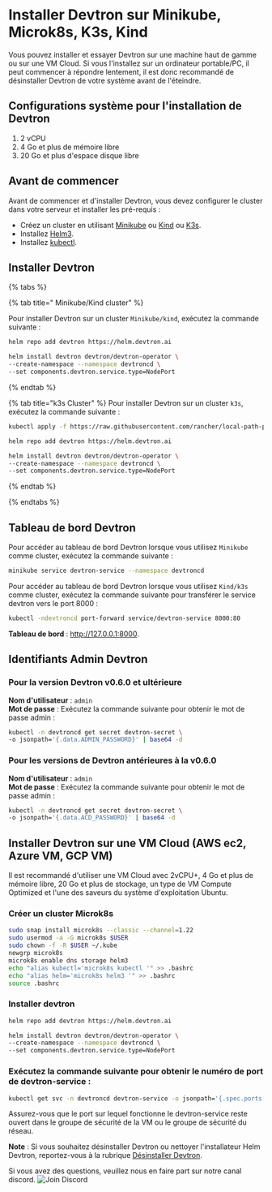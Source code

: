 ﻿# Installer Devtron sur Minikube, Microk8s, K3s, Kind
Vous pouvez installer et essayer Devtron sur une machine haut de gamme ou sur une VM Cloud. Si vous l'installez sur un ordinateur portable/PC, il peut commencer à répondre lentement, il est donc recommandé de désinstaller Devtron de votre système avant de l'éteindre.
## Configurations système pour l'installation de Devtron
1. 2 vCPU
1. 4 Go et plus de mémoire libre
1. 20 Go et plus d'espace disque libre
## Avant de commencer
Avant de commencer et d'installer Devtron, vous devez configurer le cluster dans votre serveur et installer les pré-requis :

* Créez un cluster en utilisant [Minikube](https://minikube.sigs.k8s.io/docs/start/) ou [Kind](https://kind.sigs.k8s.io/docs/user/quick-start/) ou [K3s](https://rancher.com/docs/k3s/latest/en/installation/).
* Installez [Helm3](https://helm.sh/docs/intro/install/).
* Installez [kubectl](https://kubernetes.io/docs/tasks/tools/).
## Installer Devtron
{% tabs %}

{% tab title=" Minikube/Kind cluster" %}

Pour installer Devtron sur un cluster ``Minikube/kind``, exécutez la commande suivante :
~~~ bash
helm repo add devtron https://helm.devtron.ai

helm install devtron devtron/devtron-operator \
--create-namespace --namespace devtroncd \
--set components.devtron.service.type=NodePort 
~~~

{% endtab %}

{% tab title="k3s Cluster" %}
Pour installer Devtron sur un cluster ``k3s``, exécutez la commande suivante :
~~~ bash
kubectl apply -f https://raw.githubusercontent.com/rancher/local-path-provisioner/master/deploy/local-path-storage.yaml

helm repo add devtron https://helm.devtron.ai

helm install devtron devtron/devtron-operator \
--create-namespace --namespace devtroncd \
--set components.devtron.service.type=NodePort
~~~

{% endtab %}

{% endtabs %}
## Tableau de bord Devtron
Pour accéder au tableau de bord Devtron lorsque vous utilisez ``Minikube`` comme cluster, exécutez la commande suivante :
~~~ bash
minikube service devtron-service --namespace devtroncd
~~~

Pour accéder au tableau de bord Devtron lorsque vous utilisez ``Kind/k3s`` comme cluster, exécutez la commande suivante pour transférer le service devtron vers le port 8000 :
~~~ bash
kubectl -ndevtroncd port-forward service/devtron-service 8000:80
~~~

**Tableau de bord** : <http://127.0.0.1:8000>.
## Identifiants Admin Devtron
### Pour la version Devtron v0.6.0 et ultérieure
**Nom d'utilisateur** : `admin` <br>
**Mot de passe** : Exécutez la commande suivante pour obtenir le mot de passe admin :
~~~ bash
kubectl -n devtroncd get secret devtron-secret \
-o jsonpath='{.data.ADMIN_PASSWORD}' | base64 -d
~~~
### Pour les versions de Devtron antérieures à la v0.6.0
**Nom d'utilisateur** : `admin` <br>
**Mot de passe** : Exécutez la commande suivante pour obtenir le mot de passe admin :
~~~ bash
kubectl -n devtroncd get secret devtron-secret \
-o jsonpath='{.data.ACD_PASSWORD}' | base64 -d
~~~
## Installer Devtron sur une VM Cloud (AWS ec2, Azure VM, GCP VM)
Il est recommandé d'utiliser une VM Cloud avec 2vCPU+, 4 Go et plus de mémoire libre, 20 Go et plus de stockage, un type de VM Compute Optimized et l'une des saveurs du système d'exploitation Ubuntu.
### Créer un cluster Microk8s
~~~ bash
sudo snap install microk8s --classic --channel=1.22
sudo usermod -a -G microk8s $USER
sudo chown -f -R $USER ~/.kube
newgrp microk8s
microk8s enable dns storage helm3
echo "alias kubectl='microk8s kubectl '" >> .bashrc
echo "alias helm='microk8s helm3 '" >> .bashrc
source .bashrc
~~~
### Installer devtron
~~~ bash
helm repo add devtron https://helm.devtron.ai

helm install devtron devtron/devtron-operator \
--create-namespace --namespace devtroncd \
--set components.devtron.service.type=NodePort 
~~~
### Exécutez la commande suivante pour obtenir le numéro de port de devtron-service :
~~~ bash
kubectl get svc -n devtroncd devtron-service -o jsonpath='{.spec.ports[0].nodePort}'
~~~

Assurez-vous que le port sur lequel fonctionne le devtron-service reste ouvert dans le groupe de sécurité de la VM ou le groupe de sécurité du réseau.

**Note** : Si vous souhaitez désinstaller Devtron ou nettoyer l'installateur Helm Devtron, reportez-vous à la rubrique [Désinstaller Devtron](https://docs.devtron.ai/install/uninstall-devtron).

Si vous avez des questions, veuillez nous en faire part sur notre canal discord. ![Join Discord](https://img.shields.io/badge/Join%20us%20on-Discord-e01563.svg)[](https://discord.gg/jsRG5qx2gp)
